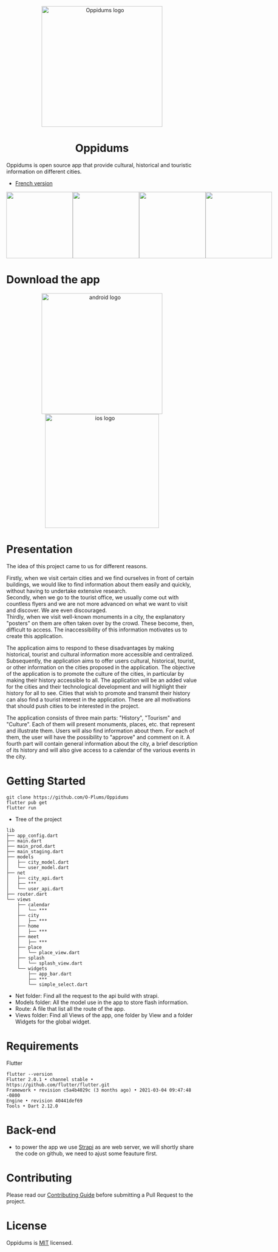 <p align="center">
  <a href="https://strapi.io">
    <img src="https://github.com/O-Plums/Oppidums/blob/main/assets/oppidums.png" width="318px" alt="Oppidums logo" />
  </a>
  <h1 align='center'>Oppidums</h1>
</p>

Oppidums is open source app that provide cultural, historical and touristic information on different cities.

* [French version](https://github.com/O-Plums/Oppidums/blob/main/ReadmeFR.md)

<div style='display:flex;flex-direction:row'>
<img src="https://github.com/O-Plums/Oppidums/blob/main/repo_images/screenshot1.png" width="175" height="auto" />
<img src="https://github.com/O-Plums/Oppidums/blob/main/repo_images/screenshot2.png" width="175" height="auto" />
<img src="https://github.com/O-Plums/Oppidums/blob/main/repo_images/screenshot3.png" width="175" height="auto" />
<img src="https://github.com/O-Plums/Oppidums/blob/main/repo_images/screenshot4.png" width="175" height="auto" />
</div>

# Download the app
<p align="center">
  <a href="https://play.google.com/store/apps/details?id=com.oppidums.app">
    <img src="https://github.com/O-Plums/Oppidums/blob/main/repo_images/playstore.png" width="318px" alt="android logo" />
  </a>
     <a href="https://apps.apple.com/us/app/oppidums/id1574072581">
    <img src="https://github.com/O-Plums/Oppidums/blob/main/repo_images/appstore.png" width="300px" alt="ios logo" />
  </a>
</p>

# Presentation

The idea of this project came to us for different reasons. 

Firstly, when we visit certain cities and we find ourselves in front of certain buildings, we would like to find information about them easily and quickly, without having to undertake extensive research. \
Secondly, when we go to the tourist office, we usually come out with countless flyers and we are not more advanced on what we want to visit and discover. We are even discouraged. \
Thirdly, when we visit well-known monuments in a city, the explanatory "posters" on them are often taken over by the crowd. These become, then, difficult to access. The inaccessibility of this information motivates us to create this application. 

The application aims to respond to these disadvantages by making historical, tourist and cultural information more accessible and centralized.
Subsequently, the application aims to offer users cultural, historical, tourist, or other information on the cities proposed in the application. The objective of the application is to promote the culture of the cities, in particular by making their history accessible to all. The application will be an added value for the cities and their technological development and will highlight their history for all to see. Cities that wish to promote and transmit their history can also find a tourist interest in the application. These are all motivations that should push cities to be interested in the project. 

The application consists of three main parts: "History", "Tourism" and "Culture". Each of them will present monuments, places, etc. that represent and illustrate them. Users will also find information about them. For each of them, the user will have the possibility to "approve" and comment on it. A fourth part will contain general information about the city, a brief description of its history and will also give access to a calendar of the various events in the city.

# Getting Started

```
git clone https://github.com/O-Plums/Oppidums
flutter pub get
flutter run
```
* Tree of the project
```
lib
├── app_config.dart 
├── main.dart
├── main_prod.dart
├── main_staging.dart
├── models
│   ├── city_model.dart
│   └── user_model.dart
├── net 
│   ├── city_api.dart
│   ├── ***
│   └── user_api.dart
├── router.dart
└── views
    ├── calendar
    │   └── ***
    ├── city
    │   ├── ***
    ├── home
    │   ├── ***
    ├── meet
    │   ├── ***
    ├── place
    │   └── place_view.dart
    ├── splash
    │   └── splash_view.dart
    └── widgets
        ├── app_bar.dart
        ├── ***
        └── simple_select.dart
```
* Net folder: Find all the request to the api build with strapi.
* Models folder: All the model use in the app to store flash information.
* Route: A file that list all the route of the app.
* Views folder: Find all Views of the app, one folder by View and a folder Widgets for the global widget.

# Requirements

Flutter
```
flutter --version
Flutter 2.0.1 • channel stable • https://github.com/flutter/flutter.git
Framework • revision c5a4b4029c (3 months ago) • 2021-03-04 09:47:48 -0800
Engine • revision 40441def69
Tools • Dart 2.12.0
```
# Back-end

* to power the app we use [Strapi](https://github.com/strapi/strapi) as are web server, we will shortly share the code on github, we need to ajust some feauture first.

# Contributing

Please read our [Contributing Guide](https://github.com/O-Plums/Oppidums/blob/main/CONTRIBUTING.md) before submitting a Pull Request to the project.

# License

Oppidums is [MIT](https://github.com/O-Plums/Oppidums/blob/main/LICENSE) licensed.
